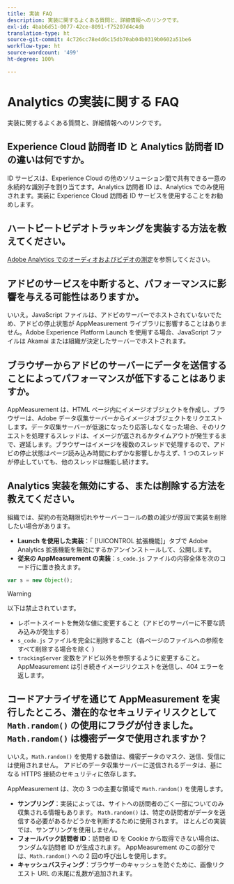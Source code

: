 ```yaml
---
title: 実装 FAQ
description: 実装に関するよくある質問と、詳細情報へのリンクです。
exl-id: 4bab6d51-0077-42ce-8091-f75207d4c4db
translation-type: ht
source-git-commit: 4c726cc78e4d6c15db70ab04b0319b0602a51be6
workflow-type: ht
source-wordcount: '499'
ht-degree: 100%

---
```


# Analytics の実装に関する FAQ

実装に関するよくある質問と、詳細情報へのリンクです。

## Experience Cloud 訪問者 ID と Analytics 訪問者 ID の違いは何ですか。

ID サービスは、Experience Cloud の他のソリューション間で共有できる一意の永続的な識別子を割り当てます。Analytics 訪問者 ID は、Analytics でのみ使用されます。実装に Experience Cloud 訪問者 ID サービスを使用することをお勧めします。

## ハートビートビデオトラッキングを実装する方法を教えてください。

[Adobe Analytics でのオーディオおよびビデオの測定](https://docs.adobe.com/content/help/ja-JP/media-analytics/using/media-overview.html)を参照してください。

## アドビのサービスを中断すると、パフォーマンスに影響を与える可能性はありますか。

いいえ。JavaScript ファイルは、アドビのサーバーでホストされていないでため、アドビの停止状態が AppMeasurement ライブラリに影響することはありません。Adobe Experience Platform Launch を使用する場合、JavaScript ファイルは Akamai または組織が決定したサーバーでホストされます。

## ブラウザーからアドビのサーバーにデータを送信することによってパフォーマンスが低下することはありますか。

AppMeasurement は、HTML ページ内にイメージオブジェクトを作成し、ブラウザーは、Adobe データ収集サーバーからイメージオブジェクトをリクエストします。データ収集サーバーが低速になったり応答しなくなった場合、そのリクエストを処理するスレッドは、イメージが返されるかタイムアウトが発生するまで、遅延します。ブラウザーはイメージを複数のスレッドで処理するので、アドビの停止状態はページ読み込み時間にわずかな影響しか与えず、1 つのスレッドが停止していても、他のスレッドは機能し続けます。

## Analytics 実装を無効にする、または削除する方法を教えてください。

組織では、契約の有効期限切れやサーバーコールの数の減少が原因で実装を削除したい場合があります。

* **Launch を使用した実装**：「 [!UICONTROL 拡張機能]」タブで Adobe Analytics 拡張機能を無効にするかアンインストールして、公開します。
* **従来の AppMeasurement の実装**：`s_code.js` ファイルの内容全体を次のコード行に置き換えます。 

```js
var s = new Object();
```

>[!WARNING]
>
>以下は禁止されています。
>
>* レポートスイートを無効な値に変更すること（アドビのサーバーに不要な読み込みが発生する）
>* `s_code.js` ファイルを完全に削除すること（各ページのファイルへの参照をすべて削除する場合を除く ）
>* `trackingServer` 変数をアドビ以外を参照するように変更すること。AppMeasurement は引き続きイメージリクエストを送信し、404 エラーを返します。


## コードアナライザを通じて AppMeasurement を実行したところ、潜在的なセキュリティリスクとして `Math.random()` の使用にフラグが付きました。 `Math.random()` は機密データで使用されますか？

いいえ。`Math.random()` を使用する数値は、機密データのマスク、送信、受信には使用されません。 アドビのデータ収集サーバーに送信されるデータは、基になる HTTPS 接続のセキュリティに依存します。<!-- AN-173590 -->

AppMeasurement は、次の 3 つの主要な領域で `Math.random()` を使用します。

* **サンプリング**：実装によっては、サイトへの訪問者のごく一部についてのみ収集される情報もあります。 `Math.random()` は、特定の訪問者がデータを送信する必要があるかどうかを判断するために使用されます。 ほとんどの実装では、サンプリングを使用しません。
* **フォールバック訪問者 ID**：訪問者 ID を Cookie から取得できない場合は、ランダムな訪問者 ID が生成されます。 AppMeasurement のこの部分では、`Math.random()` への 2 回の呼び出しを使用します。
* **キャッシュバスティング**：ブラウザーのキャッシュを防ぐために、画像リクエスト URL の末尾に乱数が追加されます。
